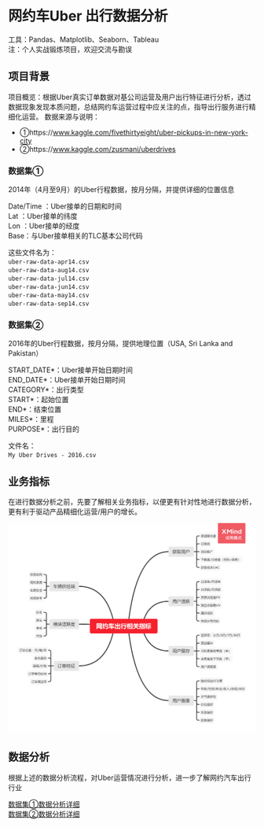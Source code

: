 # 网约车Uber 出行数据分析
 
工具：Pandas、Matplotlib、Seaborn、Tableau  
注：个人实战锻炼项目，欢迎交流与勘误

## 项目背景
项目概览：根据Uber真实订单数据对基公司运营及用户出行特征进行分析，透过数据现象发现本质问题，总结网约车运营过程中应关注的点，指导出行服务进行精细化运营。
数据来源与说明：
- ①https://www.kaggle.com/fivethirtyeight/uber-pickups-in-new-york-city
- ②https://www.kaggle.com/zusmani/uberdrives


### 数据集①

2014年（4月至9月）的Uber行程数据，按月分隔，并提供详细的位置信息

Date/Time ：Uber接单的日期和时间  
Lat ：Uber接单的纬度  
Lon ：Uber接单的经度  
Base：与Uber接单相关的TLC基本公司代码  

这些文件名为：  
`uber-raw-data-apr14.csv`  
`uber-raw-data-aug14.csv`  
`uber-raw-data-jul14.csv`  
`uber-raw-data-jun14.csv`  
`uber-raw-data-may14.csv`  
`uber-raw-data-sep14.csv`

### 数据集②
2016年的Uber行程数据，按月分隔，提供地理位置（USA, Sri Lanka and Pakistan）

START_DATE*：Uber接单开始日期时间  
END_DATE*：Uber接单开始日期时间  
CATEGORY*：出行类型  
START*：起始位置  
END*：结束位置  
MILES*：里程  
PURPOSE*：出行目的  

文件名：  
`My Uber Drives - 2016.csv`

## 业务指标

在进行数据分析之前，先要了解相关业务指标，以便更有针对性地进行数据分析，更有利于驱动产品精细化运营/用户的增长。

![image](网约车出行相关指标.png)

## 数据分析

根据上述的数据分析流程，对Uber运营情况进行分析，进一步了解网约汽车出行行业  

[数据集①数据分析详细](https://github.com/Kam-hung/My-Uber-Drives/blob/297b5a01f780ef08f07be9187bfd03542248a303/uber_2014%20data%20analysis.ipynb)  
[数据集②数据分析详细](https://github.com/Kam-hung/My-Uber-Drives/blob/f79650c933028aa5f8e81c2f09f671579f1fcd03/uber_2016%20data%20analysis.ipynb)
